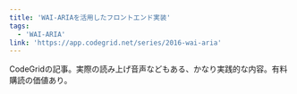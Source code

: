 ```yaml
---
title: 'WAI-ARIAを活用したフロントエンド実装'
tags:
  - 'WAI-ARIA'
link: 'https://app.codegrid.net/series/2016-wai-aria'
---
```


CodeGridの記事。実際の読み上げ音声などもある、かなり実践的な内容。有料購読の価値あり。